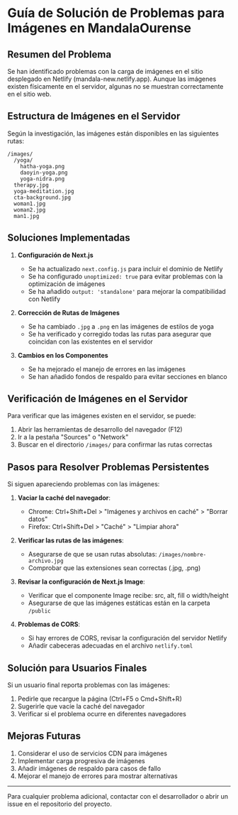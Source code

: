 # Guía de Solución de Problemas para Imágenes en MandalaOurense

## Resumen del Problema

Se han identificado problemas con la carga de imágenes en el sitio desplegado en Netlify (mandala-new.netlify.app). Aunque las imágenes existen físicamente en el servidor, algunas no se muestran correctamente en el sitio web.

## Estructura de Imágenes en el Servidor

Según la investigación, las imágenes están disponibles en las siguientes rutas:

```
/images/
  /yoga/
    hatha-yoga.png
    daoyin-yoga.png
    yoga-nidra.png
  therapy.jpg
  yoga-meditation.jpg
  cta-background.jpg
  woman1.jpg
  woman2.jpg
  man1.jpg
```

## Soluciones Implementadas

1. **Configuración de Next.js**
   - Se ha actualizado `next.config.js` para incluir el dominio de Netlify
   - Se ha configurado `unoptimized: true` para evitar problemas con la optimización de imágenes
   - Se ha añadido `output: 'standalone'` para mejorar la compatibilidad con Netlify

2. **Corrección de Rutas de Imágenes**
   - Se ha cambiado `.jpg` a `.png` en las imágenes de estilos de yoga
   - Se ha verificado y corregido todas las rutas para asegurar que coincidan con las existentes en el servidor

3. **Cambios en los Componentes**
   - Se ha mejorado el manejo de errores en las imágenes
   - Se han añadido fondos de respaldo para evitar secciones en blanco

## Verificación de Imágenes en el Servidor

Para verificar que las imágenes existen en el servidor, se puede:

1. Abrir las herramientas de desarrollo del navegador (F12)
2. Ir a la pestaña "Sources" o "Network"
3. Buscar en el directorio `/images/` para confirmar las rutas correctas

## Pasos para Resolver Problemas Persistentes

Si siguen apareciendo problemas con las imágenes:

1. **Vaciar la caché del navegador**:
   - Chrome: Ctrl+Shift+Del > "Imágenes y archivos en caché" > "Borrar datos"
   - Firefox: Ctrl+Shift+Del > "Caché" > "Limpiar ahora"

2. **Verificar las rutas de las imágenes**:
   - Asegurarse de que se usan rutas absolutas: `/images/nombre-archivo.jpg`
   - Comprobar que las extensiones sean correctas (.jpg, .png)

3. **Revisar la configuración de Next.js Image**:
   - Verificar que el componente Image recibe: src, alt, fill o width/height
   - Asegurarse de que las imágenes estáticas están en la carpeta `/public`

4. **Problemas de CORS**:
   - Si hay errores de CORS, revisar la configuración del servidor Netlify
   - Añadir cabeceras adecuadas en el archivo `netlify.toml`

## Solución para Usuarios Finales

Si un usuario final reporta problemas con las imágenes:

1. Pedirle que recargue la página (Ctrl+F5 o Cmd+Shift+R)
2. Sugerirle que vacíe la caché del navegador
3. Verificar si el problema ocurre en diferentes navegadores

## Mejoras Futuras

1. Considerar el uso de servicios CDN para imágenes
2. Implementar carga progresiva de imágenes
3. Añadir imágenes de respaldo para casos de fallo
4. Mejorar el manejo de errores para mostrar alternativas

---

Para cualquier problema adicional, contactar con el desarrollador o abrir un issue en el repositorio del proyecto. 
